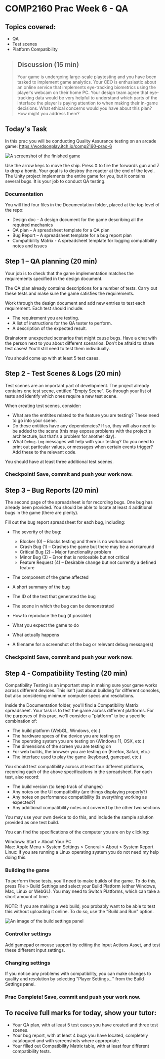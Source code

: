 # COMP2160 Prac Week 6 - QA

## Topics covered:
* QA
* Test scenes
* Platform Compatibility

> ## Discussion (15 min)
> Your game is undergoing large-scale playtesting and you have been tasked to implement game analytics. Your CEO is enthusiastic about an online service that implements eye-tracking biometrics using the player’s webcam on their home PC. Your design team agree that eye-tracking data would be very helpful to understand which parts of the interface the player is paying attention to when making their in-game decisions. What ethical concerns would you have about this plan? How might you address them?

## Today's Task
In this prac you will be conducting Quality Assurance testing on an arcade game:
https://wordsonplay.itch.io/comp2160-prac-6

![A screenshot of the finished game](images/Week6_finalgame.png)
 
Use the arrow keys to move the ship. Press X to fire the forwards gun and Z to drop a bomb. Your goal is to destroy the reactor at the end of the level.
The Unity project implements the entire game for you, but it contains several bugs. It is your job to conduct QA testing. 

### Documentation
You will find four files in the Documentation folder, placed at the top level of the repo:
* Design doc – A design document for the game describing all the required mechanics
* QA plan – A spreadsheet template for a QA plan
* Bug Report – A spreadsheet template for a bug report plan
* Compatibility Matrix - A spreadsheet template for logging compatibility notes and issues

## Step 1 – QA planning (20 min)
Your job is to check that the game implementation matches the requirements specified in the design document. 

The QA plan already contains descriptions for a number of tests. Carry out these tests and make sure the game satisfies the requirements.

Work through the design document and add new entries to test each requirement. Each test should include:
* The requirement you are testing.
* A list of instructions for the QA tester to perform.
* A description of the expected result.

Brainstorm unexpected scenarios that might cause bugs. Have a chat with the person next to you about different scenarios. Don't be afraid to share test cases! You'll still need to test them individually.

You should come up with at least 5 test cases. 

## Step 2 - Test Scenes & Logs (20 min)
Test scenes are an important part of development. The project already contains one test scene, entitled "Empty Scene". Go through your list of tests and identify which ones require a new test scene.

When creating test scenes, consider:

* What are the entitites related to the feature you are testing? These need to go into your scene.
* Do these entitites have any dependencies? If so, they will also need to be added to the scene (this may expose problems with the project's architecture, but that's a problem for another day).
* What `Debug.Log` messages will help with your testing? Do you need to print out particular values, or messages when certain events trigger? Add these to the relevant code.

You should have at least three additional test scenes.

### Checkpoint! Save, commit and push your work now.

## Step 3 – Bug Reports (20 min)
The second page of the spreadsheet is for recording bugs. One bug has already been provided. You should be able to locate at least 4 additional bugs in the game (there are plenty).

Fill out the bug report spreadsheet for each bug, including:
* The severity of the bug:
    * Blocker (0) – Blocks testing and there is no workaround
    * Crash Bug (1) – Crashes the game but there may be a workaround 
    * Critical Bug (2) – Major functionality problem 
    * Minor Bug (3) – Error that is noticeable but not critical 
    * Feature Request (4) – Desirable change but not currently a defined feature

* The component of the game affected
* A short summary of the bug
* The ID of the test that generated the bug
* The scene in which the bug can be demonstrated
* How to reproduce the bug (if possible)
* What you expect the game to do
* What actually happens
* A filename for a screenshot of the bug or relevant debug message(s)

### Checkpoint! Save, commit and push your work now.

## Step 4 - Compatibility Testing (20 min)
Compatibility Testing is an important step in making sure your game works across different devices. This isn't just about building for different consoles, but also considering minimum computer specs and resolutions.

Inside the Documentation folder, you'll find a Compatibility Matrix spreadsheet. Your task is to test the game across different platforms. For the purposes of this prac, we'll consider a "platform" to be a specific combination of:

* The build platform (WebGL, Windows, etc.)
* The hardware specs of the device you are testing on
* The operating system you are testing on (Windows 11, OSX, etc.)
* The dimensions of the screen you are testing on
* For web builds, the browser you are testing on (Firefox, Safari, etc.)
* The interface used to play the game (keyboard, gamepad, etc.)

You should test compatibility across at least four different platforms, recording each of the above specifications in the spreadsheet. For each test, also record:

* The build version (to keep track of changes)
* Any notes on the UI compatibility (are things displaying properly?)
* Any notes on performance compatibility (is everything working as expected?)
* Any additional compatibility notes not covered by the other two sections

You may use your own device to do this, and include the sample solution provided as one test build.

You can find the specifications of the computer you are on by clicking:

Windows: Start > About Your PC<br>
Mac: Apple Menu > System Settings > General > About > System Report<br>
Linux: If you are running a Linux operating system you do not need my help doing this.

### Building the game
To perform these tests, you'll need to make builds of the game. To do this, press File > Build Settings and select your Build Platform (either Windows, Mac, Linux or WebGL). You may need to Switch Platforms, which can take a short amount of time.

NOTE: If you are making a web build, you probably want to be able to test this without uploading it online. To do so, use the "Build and Run" option.

![An image of the build settings panel](images/Week6_buildandrun.png)

### Controller settings
Add gamepad or mouse support by editing the Input Actions Asset, and test these different input settings.

### Changing settings
If you notice any problems with compatibility, you can make changes to quality and resolution by selecting "Player Settings..." from the Build Settings panel.

### Prac Complete! Save, commit and push your work now.

## To receive full marks for today, show your tutor:
* Your QA plan, with at least 5 test cases you have created and three test scenes.
* Your bug report, with at least 4 bugs you have located, completely catalogued and with screenshots where appropriate.
* Your filled out Compatibility Matrix table, with at least four different compatibility tests.
